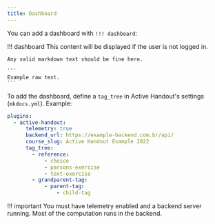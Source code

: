 ```yaml
---
title: Dashboard
---
```


You can add a dashboard with `!!! dashboard`:

!!! dashboard
    This content will be displayed if the user is not logged in.

    Any valid markdown text should be fine here.

    ```
    Example raw text.
    ```

To add the dashboard, define a `tag_tree` in Active Handout's settings (`mkdocs.yml`). Example:

```yml
plugins:
  - active-handout:
      telemetry: true
      backend_url: https://example-backend.com.br/api/
      course_slug: Active Handout Example 2022
      tag_tree:
        - reference:
            - choice
            - parsons-exercise
            - text-exercise
        - grandparent-tag:
            - parent-tag:
                - child-tag
```

!!! important
    You must have telemetry enabled and a backend server running. Most of the computation runs in the backend.

